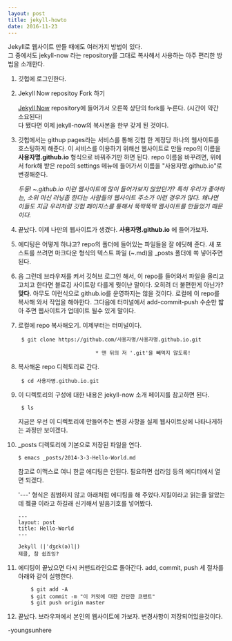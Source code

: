 ```yaml
---
layout: post
title: jekyll-howto
date: 2016-11-23
---
```


Jekyll로 웹사이트 만들 때에도 여러가지 방법이 있다. <br/> 그 중에서도 jekyll-now 라는 repository를 그대로 복사해서 사용하는 아주 편리한 방법을 소개한다.

1.	깃헙에 로그인한다.

2.	Jekyll Now repositoy Fork 하기 

	[Jekyll Now](https://github.com/barryclark/jekyll-now) repository에 들어가서 오른쪽 상단의 fork를 누른다. (시간이 약간 소요된다) <br/>다 됐다면 이제 jekyll-now의 복사본을 한부 갖게 된 것이다.

3. 깃헙에서는 githup pages라는 서비스를 통해 깃헙 한 계정당 하나의 웹사이트를 호스팅하게 해준다. 이 서비스를 이용하기 위해선 웹사이트로 만들 repo의 이름을 **사용자명.github.io** 형식으로 바꿔주기만 하면 된다. repo 이름을 바꾸려면, 위에서 fork해 받은 repo의 settings 메뉴에 들어가서 이름을 "사용자명.github.io"로 변경해준다.

	*두둥! ~.github.io 이런 웹사이트에 많이 들어가보지 않았던가? 특히 우리가 좋아하는, 소위 머신 러닝좀 한다는 사람들의 웹사이트 주소가 이런 경우가 많다. 왜냐면 이들도 지금 우리처럼 깃헙 페이지스를 통해서 뚝딱뚝딱 웹사이트를 만들었기 때문이다.*
4. 끝났다. 이제 나만의 웹사이트가 생겼다. **사용자명.github.io** 에 들어가보자. 
5. 에디팅은 어떻게 하냐고? repo의 폴더에 들어있는 파일들을 잘 에딧해 준다. 새 포스트를 쓰려면 마크다운 형식의 텍스트 파일 (~.md)을  _posts 폴더에 쏙 넣어주면 된다. 
6. 음 그런데 브라우져를 켜서 깃허브 로그인 해서, 이 repo를 들어와서 파일을 올리고 고치고 한다면 블로깅 사이트랑 다를게 뭣이냔 말이다. 오히려 더 불편한게 아닌가? **맞다.** 아무도 이런식으로 github.io를 운영하지는 않을 것이다. 로컬에 이 repo를 복사해 와서 작업을 해야한다. 그다음에 터미널에서 add-commit-push 수순만 밟아 주면 웹사이트가 업데이트 될수 있게 말이다.

7. 로컬에 repo 복사해오기. 이제부터는 터미널이다.


		$ git clone https://github.com/사용자명/사용자명.github.io.git
		
								* 맨 뒤의 저 '.git'을 빼먹지 않도록!

8. 복사해온 repo 디렉토리로 간다.

		$ cd 사용자명.github.io.git

9. 이 디렉토리의 구성에 대한 내용은 jekyll-now 소개 페이지를 참고하면 된다. 
		
		$ ls 
		
	지금은 우선 이 디렉토리에 만들어주는 변경 사항을 실제 웹사이트상에 나타나게하는 과정만 보이겠다.

10. _posts 디렉토리에 기본으로 저장된 파일을 연다.
 
		$ emacs _posts/2014-3-3-Hello-World.md

	참고로 이맥스로 여니 한글 에디팅은 안된다. 필요하면 섭라임 등의 에디터에서 열면 되겠다. 
	
	'---' 형식은 침범하지 않고 아래처럼 에디팅을 해 주었다.지킬이라고 읽는줄 알았는데 젴클 이라고 하길래 신기해서 발음기호를 넣어봤다.
	
		---
		layout: post
		title: Hello-World
		---

		Jekyll (|ˈdʒɛk(ə)l|)
		제클, 참 쉽죠잉?
		
11. 에디팅이 끝났으면 다시 커맨드라인으로 돌아간다. add, commit, push 세 절차를 아래와 같이 실행한다.
			
			$ git add -A 
			$ git commit -m "이 커밋에 대한 간단한 코맨트"
			$ git push origin master

12. 끝났다. 브라우져에서 본인의 웹사이트에 가보자. 변경사항이 저장되어있을것이다.

-youngsunhere

